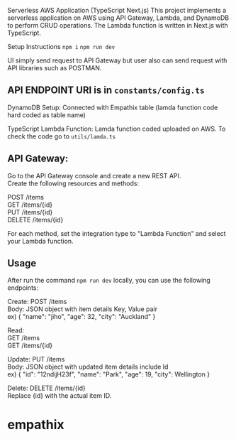 Serverless AWS Application (TypeScript Next.js)
This project implements a serverless application on AWS using API Gateway, Lambda, and DynamoDB to perform CRUD operations. The Lambda function is written in Next.js with TypeScript.

Setup Instructions
`npm i`
`npm run dev`

UI simply send request to API Gateway but user also can send request with API libraries such as POSTMAN.

## API ENDPOINT URI is in `constants/config.ts`

DynamoDB Setup:
Connected with Empathix table (lamda function code hard coded as table name)

TypeScript Lambda Function:
Lamda function coded uploaded on AWS.
To check the code go to `utils/lamda.ts`

## API Gateway:

Go to the API Gateway console and create a new REST API. <br />
Create the following resources and methods:

POST /items <br />
GET /items/{id} <br />
PUT /items/{id}<br />
DELETE /items/{id}<br />

For each method, set the integration type to "Lambda Function" and select your Lambda function.

## Usage

After run the command `npm run dev` locally, you can use the following endpoints:

Create: POST /items <br />
Body: JSON object with item details Key, Value pair <br />
ex) {
"name": "jiho",
"age": 32,
"city": "Auckland"
}

Read: <br />
GET /items <br />
GET /items/{id}

Update: PUT /items <br />
Body: JSON object with updated item details include Id <br />
ex) {
"id": "12ndijH23f",
"name": "Park",
"age": 19,
"city": Wellington
}

Delete: DELETE /items/{id}<br />
Replace {id} with the actual item ID.

# empathix
